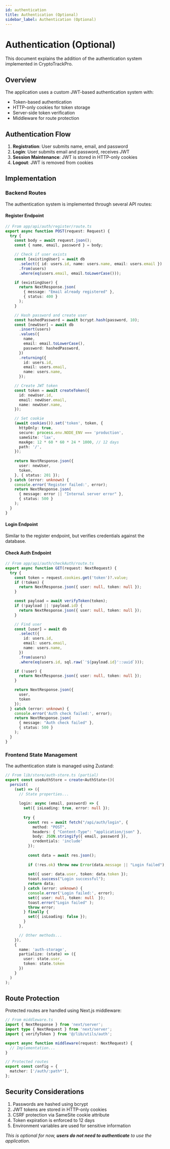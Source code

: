 ```yaml
---
id: authentication
title: Authentication (Optional)
sidebar_label: Authentication (Optional)
---
```


# Authentication (Optional)

This document explains the addition of the authentication system implemented in CryptoTrackPro.

## Overview

The application uses a custom JWT-based authentication system with:

- Token-based authentication
- HTTP-only cookies for token storage
- Server-side token verification
- Middleware for route protection

## Authentication Flow

1. **Registration**: User submits name, email, and password
2. **Login**: User submits email and password, receives JWT
3. **Session Maintenance**: JWT is stored in HTTP-only cookies
4. **Logout**: JWT is removed from cookies

## Implementation

### Backend Routes

The authentication system is implemented through several API routes:

#### Register Endpoint

```typescript
// From app/api/auth/register/route.ts
export async function POST(request: Request) {
  try {
    const body = await request.json();
    const { name, email, password } = body;

    // Check if user exists
    const [existingUser] = await db
      .select({ id: users.id, name: users.name, email: users.email })
      .from(users)
      .where(eq(users.email, email.toLowerCase()));

    if (existingUser) {
      return NextResponse.json(
        { message: "Email already registered" },
        { status: 400 }
      );
    }

    // Hash password and create user
    const hashedPassword = await bcrypt.hash(password, 10);
    const [newUser] = await db
      .insert(users)
      .values({
        name,
        email: email.toLowerCase(),
        password: hashedPassword,
      })
      .returning({
        id: users.id,
        email: users.email,
        name: users.name,
      });

    // Create JWT token
    const token = await createToken({
      id: newUser.id,
      email: newUser.email,
      name: newUser.name,
    });

    // Set cookie
    (await cookies()).set('token', token, {
      httpOnly: true,
      secure: process.env.NODE_ENV === 'production',
      sameSite: 'lax',
      maxAge: 12 * 60 * 60 * 24 * 1000, // 12 days
      path: '/',
    });
    
    return NextResponse.json({
      user: newUser,
      token,
    }, { status: 201 });
  } catch (error: unknown) {
    console.error('Register failed:', error);
    return NextResponse.json(
      { message: error || "Internal server error" },
      { status: 500 }
    );
  }
}
```

#### Login Endpoint

Similar to the register endpoint, but verifies credentials against the database.

#### Check Auth Endpoint

```typescript
// From app/api/auth/checkAuth/route.ts
export async function GET(request: NextRequest) {
  try {
    const token = request.cookies.get('token')?.value;
    if (!token) {
      return NextResponse.json({ user: null, token: null });
    }

    const payload = await verifyToken(token);
    if (!payload || !payload.id) {
      return NextResponse.json({ user: null, token: null });
    }

    // Find user
    const [user] = await db
      .select({
        id: users.id,
        email: users.email,
        name: users.name,
      })
      .from(users)
      .where(eq(users.id, sql.raw(`'${payload.id}'::uuid`)));

    if (!user) {
      return NextResponse.json({ user: null, token: null });
    }

    return NextResponse.json({
      user,
      token
    });
  } catch (error: unknown) {
    console.error('Auth check failed:', error);
    return NextResponse.json(
      { message: "Auth check failed" },
      { status: 500 }
    );
  }
}
```

### Frontend State Management

The authentication state is managed using Zustand:

```typescript
// From lib/store/auth-store.ts (partial)
export const useAuthStore = create<AuthState>()(
  persist(
    (set) => ({
      // State properties...
      
      login: async (email, password) => {
        set({ isLoading: true, error: null });
        
        try {
          const res = await fetch("/api/auth/login", {
            method: "POST",
            headers: { "Content-Type": "application/json" },
            body: JSON.stringify({ email, password }),
            credentials: 'include'
          });
          
          const data = await res.json();
          
          if (!res.ok) throw new Error(data.message || "Login failed");
          
          set({ user: data.user, token: data.token });
          toast.success("Login successful");
          return data;
        } catch (error: unknown) {
          console.error('Login failed:', error);
          set({ user: null, token: null  });
          toast.error("Login failed" );
          throw error;
        } finally {
          set({ isLoading: false });
        }
      },

      // Other methods...
    }),
    {
      name: 'auth-storage',
      partialize: (state) => ({
        user: state.user,
        token: state.token 
      })
    }
  )
);
```

## Route Protection

Protected routes are handled using Next.js middleware:

```typescript
// From middleware.ts
import { NextResponse } from 'next/server';
import type { NextRequest } from 'next/server';
import { verifyToken } from '@/lib/utils/auth';

export async function middleware(request: NextRequest) {
  // Implementation...
}

// Protected routes
export const config = {
  matcher: ['/auth/:path*'],
};
```

## Security Considerations

1. Passwords are hashed using bcrypt
2. JWT tokens are stored in HTTP-only cookies
3. CSRF protection via SameSite cookie attribute
4. Token expiration is enforced to 12 days
5. Environment variables are used for sensitive information


*This is optional for now, **users do not need to authenticate** to use the application.*